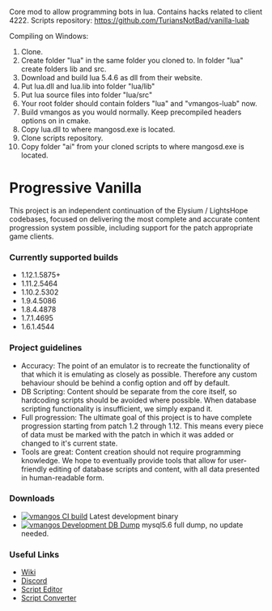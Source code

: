 Core mod to allow programming bots in lua. Contains hacks related to client 4222.
Scripts repository: https://github.com/TuriansNotBad/vanilla-luab

Compiling on Windows:
1. Clone.
2. Create folder "lua" in the same folder you cloned to. In folder "lua" create folders lib and src.
3. Download and build lua 5.4.6 as dll from their website.
4. Put lua.dll and lua.lib into folder "lua/lib"
5. Put lua source files into folder "lua/src"
6. Your root folder should contain folders "lua" and "vmangos-luab" now.
7. Build vmangos as you would normally. Keep precompiled headers options on in cmake.
8. Copy lua.dll to where mangosd.exe is located.
9. Clone scripts repository.
10. Copy folder "ai" from your cloned scripts to where mangosd.exe is located.

# Progressive Vanilla
This project is an independent continuation of the Elysium / LightsHope codebases, focused on delivering the most complete and accurate content progression system possible, including support for the patch appropriate game clients.

### Currently supported builds
- 1.12.1.5875+
- 1.11.2.5464
- 1.10.2.5302
- 1.9.4.5086
- 1.8.4.4878
- 1.7.1.4695
- 1.6.1.4544
<!--- 1.5.1.4449
- 1.4.2.4375
- 1.3.1.4297
- 1.2.4.4222-->

### Project guidelines
- Accuracy: The point of an emulator is to recreate the functionality of that which it is emulating as closely as possible. Therefore any custom behaviour should be behind a config option and off by default.
- DB Scripting: Content should be separate from the core itself, so hardcoding scripts should be avoided where possible. When database scripting functionality is insufficient, we simply expand it.
- Full progression: The ultimate goal of this project is to have complete progression starting from patch 1.2 through 1.12. This means every piece of data must be marked with the patch in which it was added or changed to it's current state.
- Tools are great: Content creation should not require programming knowledge. We hope to eventually provide tools that allow for user-friendly editing of database scripts and content, with all data presented in human-readable form.

### Downloads
- [![vmangos CI build](https://github.com/vmangos/core/actions/workflows/dev-release.yml/badge.svg)](https://github.com/vmangos/core/releases/tag/latest)  Latest development binary
- [![vmangos Development DB Dump](https://github.com/vmangos/core/actions/workflows/db_dump.yml/badge.svg)](https://github.com/vmangos/core/releases/tag/db_latest)  mysql5.6 full dump, no update needed.

### Useful Links
- [Wiki](https://github.com/vmangos/wiki)
- [Discord](https://discord.gg/x9a2jt7)
- [Script Editor](https://github.com/brotalnia/scripteditor)
- [Script Converter](https://github.com/vmangos/ScriptConverter)
